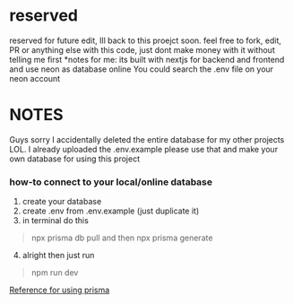 # reserved
reserved for future edit, Ill back to this proejct soon.
feel free to fork, edit, PR or anything else with this code, just dont make money with it without telling me first
*notes for me: its built with nextjs for backend and frontend and use neon as database online
You could search the .env file on your neon account

# NOTES
Guys sorry I accidentally deleted the entire database for my other projects LOL.
I already uploaded the .env.example please use that and make your own database for using this project

### how-to connect to your local/online database
1. create your database
2. create .env from .env.example (just duplicate it)
3. in terminal do this
> npx prisma db pull
and then
> npx prisma generate
4. alright then just run
> npm run dev


[Reference for using prisma](https://www.prisma.io/docs/getting-started/setup-prisma/start-from-scratch/relational-databases/connect-your-database-typescript-postgresql)